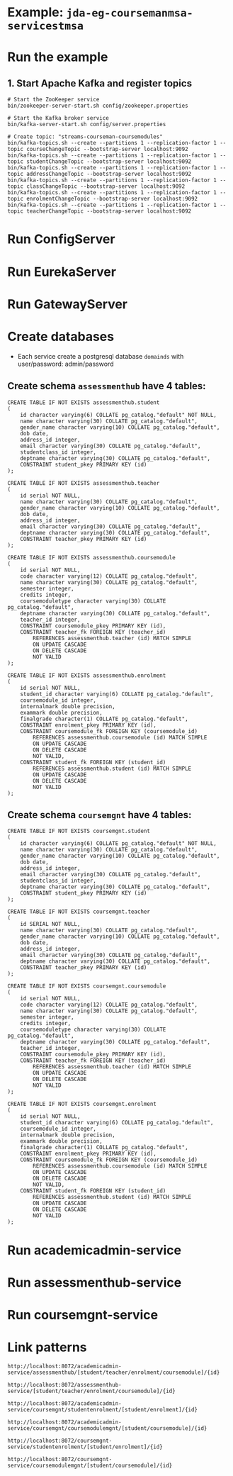 Example: `jda-eg-coursemanmsa-servicestmsa`
===============================


# Run the example

## 1. Start Apache Kafka and register topics

```
# Start the ZooKeeper service
bin/zookeeper-server-start.sh config/zookeeper.properties
```

```
# Start the Kafka broker service
bin/kafka-server-start.sh config/server.properties
```

```
# Create topic: "streams-courseman-coursemodules"
bin/kafka-topics.sh --create --partitions 1 --replication-factor 1 --topic courseChangeTopic --bootstrap-server localhost:9092
bin/kafka-topics.sh --create --partitions 1 --replication-factor 1 --topic studentChangeTopic --bootstrap-server localhost:9092
bin/kafka-topics.sh --create --partitions 1 --replication-factor 1 --topic addressChangeTopic --bootstrap-server localhost:9092
bin/kafka-topics.sh --create --partitions 1 --replication-factor 1 --topic classChangeTopic --bootstrap-server localhost:9092
bin/kafka-topics.sh --create --partitions 1 --replication-factor 1 --topic enrolmentChangeTopic --bootstrap-server localhost:9092
bin/kafka-topics.sh --create --partitions 1 --replication-factor 1 --topic teacherChangeTopic --bootstrap-server localhost:9092
```
# Run ConfigServer

# Run EurekaServer

# Run GatewayServer

# Create databases

- Each service create a postgresql database `domainds` with user/password: admin/password
## Create schema `assessmenthub` have 4 tables:
```
CREATE TABLE IF NOT EXISTS assessmenthub.student
(
    id character varying(6) COLLATE pg_catalog."default" NOT NULL,
    name character varying(30) COLLATE pg_catalog."default",
    gender_name character varying(10) COLLATE pg_catalog."default",
    dob date,
    address_id integer,
    email character varying(30) COLLATE pg_catalog."default",
    studentclass_id integer,
    deptname character varying(30) COLLATE pg_catalog."default",
    CONSTRAINT student_pkey PRIMARY KEY (id)
);

CREATE TABLE IF NOT EXISTS assessmenthub.teacher
(
    id serial NOT NULL,
    name character varying(30) COLLATE pg_catalog."default",
    gender_name character varying(10) COLLATE pg_catalog."default",
    dob date,
    address_id integer,
    email character varying(30) COLLATE pg_catalog."default",
    deptname character varying(30) COLLATE pg_catalog."default",
    CONSTRAINT teacher_pkey PRIMARY KEY (id)
);

CREATE TABLE IF NOT EXISTS assessmenthub.coursemodule
(
    id serial NOT NULL,
    code character varying(12) COLLATE pg_catalog."default",
    name character varying(30) COLLATE pg_catalog."default",
    semester integer,
    credits integer,
    coursemoduletype character varying(30) COLLATE pg_catalog."default",
    deptname character varying(30) COLLATE pg_catalog."default",
    teacher_id integer,
    CONSTRAINT coursemodule_pkey PRIMARY KEY (id),
    CONSTRAINT teacher_fk FOREIGN KEY (teacher_id)
        REFERENCES assessmenthub.teacher (id) MATCH SIMPLE
        ON UPDATE CASCADE
        ON DELETE CASCADE
        NOT VALID
);

CREATE TABLE IF NOT EXISTS assessmenthub.enrolment
(
    id serial NOT NULL,
    student_id character varying(6) COLLATE pg_catalog."default",
    coursemodule_id integer,
    internalmark double precision,
    exammark double precision,
    finalgrade character(1) COLLATE pg_catalog."default",
    CONSTRAINT enrolment_pkey PRIMARY KEY (id),
    CONSTRAINT coursemodule_fk FOREIGN KEY (coursemodule_id)
        REFERENCES assessmenthub.coursemodule (id) MATCH SIMPLE
        ON UPDATE CASCADE
        ON DELETE CASCADE
        NOT VALID,
    CONSTRAINT student_fk FOREIGN KEY (student_id)
        REFERENCES assessmenthub.student (id) MATCH SIMPLE
        ON UPDATE CASCADE
        ON DELETE CASCADE
        NOT VALID
);
```
## Create schema `coursemgnt` have 4 tables:
```
CREATE TABLE IF NOT EXISTS coursemgnt.student
(
    id character varying(6) COLLATE pg_catalog."default" NOT NULL,
    name character varying(30) COLLATE pg_catalog."default",
    gender_name character varying(10) COLLATE pg_catalog."default",
    dob date,
    address_id integer,
    email character varying(30) COLLATE pg_catalog."default",
    studentclass_id integer,
    deptname character varying(30) COLLATE pg_catalog."default",
    CONSTRAINT student_pkey PRIMARY KEY (id)
);

CREATE TABLE IF NOT EXISTS coursemgnt.teacher
(
    id SERIAL NOT NULL,
    name character varying(30) COLLATE pg_catalog."default",
    gender_name character varying(10) COLLATE pg_catalog."default",
    dob date,
    address_id integer,
    email character varying(30) COLLATE pg_catalog."default",
    deptname character varying(30) COLLATE pg_catalog."default",
    CONSTRAINT teacher_pkey PRIMARY KEY (id)
);

CREATE TABLE IF NOT EXISTS coursemgnt.coursemodule
(
    id serial NOT NULL,
    code character varying(12) COLLATE pg_catalog."default",
    name character varying(30) COLLATE pg_catalog."default",
    semester integer,
    credits integer,
    coursemoduletype character varying(30) COLLATE pg_catalog."default",
    deptname character varying(30) COLLATE pg_catalog."default",
    teacher_id integer,
    CONSTRAINT coursemodule_pkey PRIMARY KEY (id),
    CONSTRAINT teacher_fk FOREIGN KEY (teacher_id)
        REFERENCES assessmenthub.teacher (id) MATCH SIMPLE
        ON UPDATE CASCADE
        ON DELETE CASCADE
        NOT VALID
);

CREATE TABLE IF NOT EXISTS coursemgnt.enrolment
(
    id serial NOT NULL,
    student_id character varying(6) COLLATE pg_catalog."default",
    coursemodule_id integer,
    internalmark double precision,
    exammark double precision,
    finalgrade character(1) COLLATE pg_catalog."default",
    CONSTRAINT enrolment_pkey PRIMARY KEY (id),
    CONSTRAINT coursemodule_fk FOREIGN KEY (coursemodule_id)
        REFERENCES assessmenthub.coursemodule (id) MATCH SIMPLE
        ON UPDATE CASCADE
        ON DELETE CASCADE
        NOT VALID,
    CONSTRAINT student_fk FOREIGN KEY (student_id)
        REFERENCES assessmenthub.student (id) MATCH SIMPLE
        ON UPDATE CASCADE
        ON DELETE CASCADE
        NOT VALID
);

```

# Run academicadmin-service
# Run assessmenthub-service
# Run coursemgnt-service

# Link patterns 
`http://localhost:8072/academicadmin-service/assessmenthub/[student/teacher/enrolment/coursemodule]/{id}`

`http://localhost:8072/assessmenthub-service/[student/teacher/enrolment/coursemodule]/{id}`

`http://localhost:8072/academicadmin-service/coursemgnt/studentenrolment/[student/enrolment]/{id}`

`http://localhost:8072/academicadmin-service/coursemgnt/coursemodulemgnt/[student/coursemodule]/{id}`

`http://localhost:8072/coursemgnt-service/studentenrolment/[student/enrolment]/{id}`

`http://localhost:8072/coursemgnt-service/coursemodulemgnt/[student/coursemodule]/{id}`



















